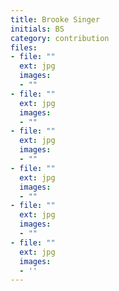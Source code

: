 ```yaml
---
title: Brooke Singer
initials: BS
category: contribution
files:
- file: ""
  ext: jpg
  images:
  - ""
- file: ""
  ext: jpg
  images:
  - ""
- file: ""
  ext: jpg
  images:
  - ""
- file: ""
  ext: jpg
  images:
  - ""
- file: ""
  ext: jpg
  images:
  - ""
- file: ""
  ext: jpg
  images:
  - ''
---
```

